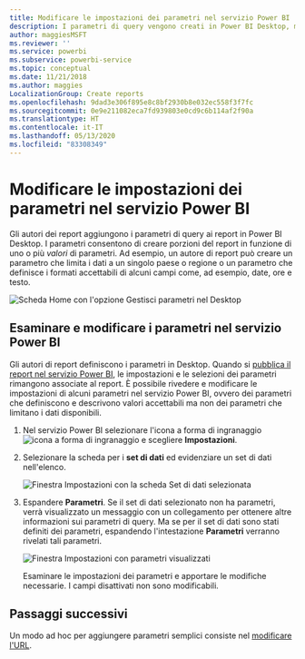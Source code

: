 ```yaml
---
title: Modificare le impostazioni dei parametri nel servizio Power BI
description: I parametri di query vengono creati in Power BI Desktop, ma possono essere controllati e aggiornati nel servizio Power BI
author: maggiesMSFT
ms.reviewer: ''
ms.service: powerbi
ms.subservice: powerbi-service
ms.topic: conceptual
ms.date: 11/21/2018
ms.author: maggies
LocalizationGroup: Create reports
ms.openlocfilehash: 9dad3e306f895e8c8bf2930b8e032ec558f3f7fc
ms.sourcegitcommit: 0e9e211082eca7fd939803e0cd9c6b114af2f90a
ms.translationtype: HT
ms.contentlocale: it-IT
ms.lasthandoff: 05/13/2020
ms.locfileid: "83308349"
---
```

# <a name="edit-parameter-settings-in-the-power-bi-service"></a>Modificare le impostazioni dei parametri nel servizio Power BI
Gli autori dei report aggiungono i parametri di query ai report in Power BI Desktop. I parametri consentono di creare porzioni del report in funzione di uno o più *valori* di parametri. Ad esempio, un autore di report può creare un parametro che limita i dati a un singolo paese o regione o un parametro che definisce i formati accettabili di alcuni campi come, ad esempio, date, ore e testo.

![Scheda Home con l'opzione Gestisci parametri nel Desktop](media/service-parameters/power-bi-manage-parameters.png)

## <a name="review-and-edit-parameters-in-power-bi-service"></a>Esaminare e modificare i parametri nel servizio Power BI

Gli autori di report definiscono i parametri in Desktop. Quando si [pubblica il report nel servizio Power BI](../create-reports/desktop-upload-desktop-files.md), le impostazioni e le selezioni dei parametri rimangono associate al report. È possibile rivedere e modificare le impostazioni di alcuni parametri nel servizio Power BI, ovvero dei parametri che definiscono e descrivono valori accettabili ma non dei parametri che limitano i dati disponibili.

1. Nel servizio Power BI selezionare l'icona a forma di ingranaggio ![icona a forma di ingranaggio](media/service-parameters/power-bi-cog.png) e scegliere **Impostazioni**.

2. Selezionare la scheda per i **set di dati** ed evidenziare un set di dati nell'elenco. 
    
    ![Finestra Impostazioni con la scheda Set di dati selezionata](media/service-parameters/power-bi-select-dataset2.png)

3. Espandere **Parametri**.  Se il set di dati selezionato non ha parametri, verrà visualizzato un messaggio con un collegamento per ottenere altre informazioni sui parametri di query. Ma se per il set di dati sono stati definiti dei parametri, espandendo l'intestazione **Parametri** verranno rivelati tali parametri. 

    ![Finestra Impostazioni con parametri visualizzati](media/service-parameters/power-bi-settings.png)

    Esaminare le impostazioni dei parametri e apportare le modifiche necessarie. I campi disattivati non sono modificabili. 


## <a name="next-steps"></a>Passaggi successivi
Un modo ad hoc per aggiungere parametri semplici consiste nel [modificare l'URL](../collaborate-share/service-url-filters.md).